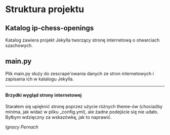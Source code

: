 # Struktura projektu
## Katalog ip-chess-openings
Katalog zawiera projekt Jekylla tworzący
stronę internetową o otwarciach szachowych.

## main.py
Plik main.py służy do zescrape'owania danych ze stron
internetowych i zapisania ich w katalogu Jekylla.

___
#### Brzydki wygląd strony internetowej
Starałem się upięknić stronę poprzez użycie różnych
theme-ów (chociażby minima, jak widać w pliku _config.yml),
ale żadne podejście się nie udało. Byłbym
wdzięczny za wskazówkę, jak to naprawić.

_Ignacy Pernach_